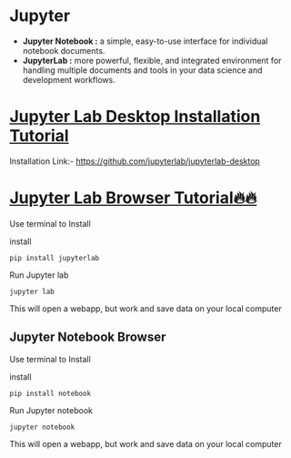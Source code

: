 # Jupyter

- **Jupyter Notebook :** a simple, easy-to-use interface for individual notebook documents.
- **JupyterLab :** more powerful, flexible, and integrated environment for handling multiple documents and tools in your data science and development workflows.
# [Jupyter Lab Desktop Installation Tutorial](https://youtu.be/JYs2k9haGRM)

Installation Link:- https://github.com/jupyterlab/jupyterlab-desktop

# [Jupyter Lab Browser Tutorial🔥🔥](https://youtu.be/6jgpCSYiV_o)

Use terminal to Install

install
```
pip install jupyterlab
```

Run Jupyter lab
```
jupyter lab
```

This will open a webapp, but work and save data on your local computer


## Jupyter Notebook Browser 

Use terminal to Install

install
```
pip install notebook
```

Run Jupyter notebook
```
jupyter notebook
```

This will open a webapp, but work and save data on your local computer

